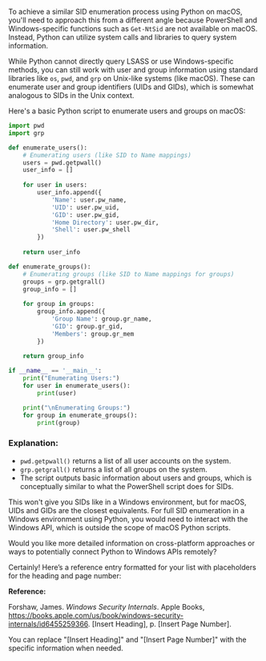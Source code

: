 To achieve a similar SID enumeration process using Python on macOS, you'll need to approach this from a different angle because PowerShell and Windows-specific functions such as `Get-NtSid` are not available on macOS. Instead, Python can utilize system calls and libraries to query system information.

While Python cannot directly query LSASS or use Windows-specific methods, you can still work with user and group information using standard libraries like `os`, `pwd`, and `grp` on Unix-like systems (like macOS). These can enumerate user and group identifiers (UIDs and GIDs), which is somewhat analogous to SIDs in the Unix context.

Here's a basic Python script to enumerate users and groups on macOS:

```python
import pwd
import grp

def enumerate_users():
    # Enumerating users (like SID to Name mappings)
    users = pwd.getpwall()
    user_info = []
    
    for user in users:
        user_info.append({
            'Name': user.pw_name,
            'UID': user.pw_uid,
            'GID': user.pw_gid,
            'Home Directory': user.pw_dir,
            'Shell': user.pw_shell
        })
    
    return user_info

def enumerate_groups():
    # Enumerating groups (like SID to Name mappings for groups)
    groups = grp.getgrall()
    group_info = []
    
    for group in groups:
        group_info.append({
            'Group Name': group.gr_name,
            'GID': group.gr_gid,
            'Members': group.gr_mem
        })
    
    return group_info

if __name__ == '__main__':
    print("Enumerating Users:")
    for user in enumerate_users():
        print(user)

    print("\nEnumerating Groups:")
    for group in enumerate_groups():
        print(group)
```

### Explanation:
- `pwd.getpwall()` returns a list of all user accounts on the system.
- `grp.getgrall()` returns a list of all groups on the system.
- The script outputs basic information about users and groups, which is conceptually similar to what the PowerShell script does for SIDs.

This won't give you SIDs like in a Windows environment, but for macOS, UIDs and GIDs are the closest equivalents. For full SID enumeration in a Windows environment using Python, you would need to interact with the Windows API, which is outside the scope of macOS Python scripts.

Would you like more detailed information on cross-platform approaches or ways to potentially connect Python to Windows APIs remotely?

Certainly! Here’s a reference entry formatted for your list with placeholders for the heading and page number:

**Reference:**

Forshaw, James. *Windows Security Internals*. Apple Books, https://books.apple.com/us/book/windows-security-internals/id6455259366. [Insert Heading], p. [Insert Page Number].

You can replace "[Insert Heading]" and "[Insert Page Number]" with the specific information when needed.